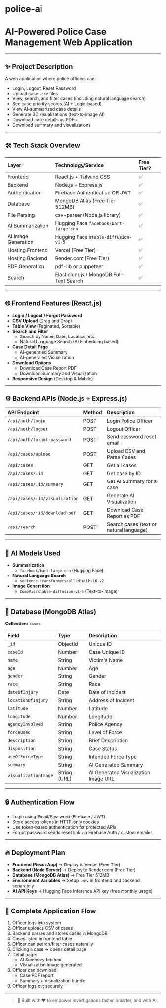 # police-ai
# AI-Powered Police Case Management Web Application

---

## ✨ Project Description
A web application where police officers can:
- Login, Logout, Reset Password
- Upload case `.csv` files
- View, search, and filter cases (including natural language search)
- See case priority scores (AI + Logic-based)
- View AI-summarized case details
- Generate 3D visualizations (text-to-image AI)
- Download case details as PDFs
- Download summary and visualizations

---

## 🛠️ Tech Stack Overview

| Layer | Technology/Service | Free Tier? |
|:-----|:-------------------|:----------|
| Frontend | React.js + Tailwind CSS | ✅ |
| Backend | Node.js + Express.js | ✅ |
| Authentication | Firebase Authentication OR JWT | ✅ |
| Database | MongoDB Atlas (Free Tier 512MB) | ✅ |
| File Parsing | csv-parser (Node.js library) | ✅ |
| AI Summarization | Hugging Face `facebook/bart-large-cnn` | ✅ |
| AI Image Generation | Hugging Face `stable-diffusion-v1-5` | ✅ |
| Hosting Frontend | Vercel (Free Tier) | ✅ |
| Hosting Backend | Render.com (Free Tier) | ✅ |
| PDF Generation | pdf-lib or puppeteer | ✅ |
| Search | Elasticlunr.js / MongoDB Full-Text Search | ✅ |

---

## 🌐 Frontend Features (React.js)

- **Login / Logout / Forgot Password**
- **CSV Upload** (Drag and Drop)
- **Table View** (Paginated, Sortable)
- **Search and Filter**
  - Search by Name, Date, Location, etc.
  - Natural Language Search (AI Embedding based)
- **Case Detail Page**
  - AI-generated Summary
  - AI-generated Visualization
- **Download Options**
  - Download Case Report PDF
  - Download Summary and Visualization
- **Responsive Design** (Desktop & Mobile)

---

## ⚙️ Backend APIs (Node.js + Express.js)

| API Endpoint | Method | Description |
|:------------|:-------|:------------|
| `/api/auth/login` | POST | Login Police Officer |
| `/api/auth/logout` | POST | Logout Officer |
| `/api/auth/forgot-password` | POST | Send password reset email |
| `/api/cases/upload` | POST | Upload CSV and Parse Cases |
| `/api/cases` | GET | Get all cases |
| `/api/cases/:id` | GET | Get case by ID |
| `/api/cases/:id/summary` | GET | Get AI Summary for a case |
| `/api/cases/:id/visualization` | GET | Generate AI Visualization |
| `/api/cases/:id/download-pdf` | GET | Download Case Report as PDF |
| `/api/search` | POST | Search cases (text or natural language) |

---

## 🧠 AI Models Used

- **Summarization**
  - `facebook/bart-large-cnn` (Hugging Face)
- **Natural Language Search**
  - `sentence-transformers/all-MiniLM-L6-v2`
- **Image Generation**
  - `CompVis/stable-diffusion-v1-5` (Text-to-Image)

---

## 📂 Database (MongoDB Atlas)

**Collection:** `cases`

| Field | Type | Description |
|:-----|:----|:------------|
| `_id` | ObjectId | Unique ID |
| `caseId` | Number | Case Unique ID |
| `name` | String | Victim's Name |
| `age` | Number | Age |
| `gender` | String | Gender |
| `race` | String | Race |
| `dateOfInjury` | Date | Date of Incident |
| `locationOfInjury` | String | Address of Incident |
| `latitude` | Number | Latitude |
| `longitude` | Number | Longitude |
| `agencyInvolved` | String | Police Agency |
| `forceUsed` | String | Level of Force |
| `description` | String | Brief Description |
| `disposition` | String | Case Status |
| `useOfForceType` | String | Intended Force Type |
| `summary` | String | AI Generated Summary |
| `visualizationImage` | String (URL) | AI Generated Visualization Image URL |

---

## 🔒 Authentication Flow

- Login using Email/Password (Firebase / JWT)
- Store access tokens in HTTP-only cookies
- Use token-based authentication for protected APIs
- Forgot password sends reset link via Firebase Auth / custom emailer

---

## 🔥 Deployment Plan

- **Frontend (React App)** → Deploy to Vercel (Free Tier)
- **Backend (Node Server)** → Deploy to Render.com (Free Tier)
- **Database (MongoDB Atlas)** → Free Tier 512MB
- **Environment Variables** → Setup `.env` in frontend and backend separately
- **AI API Keys** → Hugging Face Inference API key (free monthly usage)

---

## 🎯 Complete Application Flow

1. Officer logs into system
2. Officer uploads CSV of cases
3. Backend parses and stores cases in MongoDB
4. Cases listed in frontend table
5. Officer can search/filter cases naturally
6. Clicking a case → opens detail page
7. Detail page:
   - AI Summary fetched
   - Visualization Image generated
8. Officer can download:
   - Case PDF report
   - Summary + Visualization bundle
9. Officer logs out securely

---

> 🚀 Built with ❤️ to empower investigations faster, smarter, and with AI.

